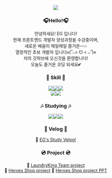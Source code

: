 <!--
**eungyeong-kim/eungyeong-kim** is a ✨ _special_ ✨ repository because its `README.md` (this file) appears on your GitHub profile.

Here are some ideas to get you started:

- 🔭 I’m currently working on ...
- 🌱 I’m currently learning ...
- 👯 I’m looking to collaborate on ...
- 🤔 I’m looking for help with ...
- 💬 Ask me about ...
- 📫 How to reach me: ...
- 😄 Pronouns: ...
- ⚡ Fun fact: ...
-->
<div align=center>
<img src="https://capsule-render.vercel.app/api?type=waving&color=&height=200&section=header&text=EG's%20GitHub!&fontSize=90" />
</div>

<div align=center>

### 🎧Hello!🎧
<p>안녕하세요! EG 입니다! <br> 현재 프론트엔드 개발자 양성과정을 수강중이며, <br> 새로운 배움이 매일매일 즐거운〰️🎶<br>열정적인 초보 개발자 입니다ฅ(՞៸៸> ᗜ < ៸៸՞)ฅ <br> 저의 깃허브에 오신것을 환영합니다!<br> 오늘도 즐거운 코딩 되세요💕 </p>
  
  ### 🎹 Skill 🎹
<img src="https://img.shields.io/badge/HTML5-E34F26?style=for-the-badge&logo=html5&logoColor=white"><img src="https://img.shields.io/badge/CSS3-1572B6?style=for-the-badge&logo=css3&logoColor=white"><img src="https://img.shields.io/badge/JavaScript-F7DF1E?style=for-the-badge&logo=JavaScript&logoColor=white"><br><img src="https://img.shields.io/badge/jQuery-0769AD?style=for-the-badge&logo=jquery&logoColor=white"><img src="https://img.shields.io/badge/Vue.js-35495E?style=for-the-badge&logo=vue.js&logoColor=4FC08D">
</div>

<div align=center>
  
  ### 🎶 Studying 🎶
  <img src="https://img.shields.io/badge/React-20232A?style=for-the-badge&logo=react&logoColor=61DAFB"><img src="https://img.shields.io/badge/Firebase-039BE5?style=for-the-badge&logo=Firebase&logoColor=white"><img src="https://img.shields.io/badge/Redux-593D88?style=for-the-badge&logo=redux&logoColor=white">
</div>

<div align=center>
  
  ### 🎵 Velog 🎵
  🔗 <a href="https://velog.io/@sagwa00/posts">EG's Study Velog!</a>
</div>

<div align=center>
  
  ### 💿 Project 💿
  🔗 <a href="https://laundryking-5a8d5.web.app/">LaundryKing Team project</a>
  <br>
  🔗 <a href="https://heroes-shop.web.app/">Heroes Shop project</a>
 🔗 <a href=" https://drive.google.com/file/d/1AAQsksyZjnZIrYNTnKxH2mBuRSTQSZ1u/view?usp=drive_link">Heroes Shop project PPT</a>
</div>

